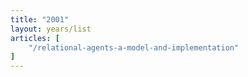 ```yaml
---
title: "2001"
layout: years/list
articles: [
    "/relational-agents-a-model-and-implementation"
]
---
```

